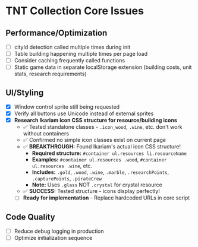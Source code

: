 # TNT Collection Core Issues

## Performance/Optimization
- [ ] cityId detection called multiple times during init
- [ ] Table building happening multiple times per page load
- [ ] Consider caching frequently called functions
- [ ] Static game data in separate localStorage extension (building costs, unit stats, research requirements)

## UI/Styling  
- [x] Window control sprite still being requested
- [x] Verify all buttons use Unicode instead of external sprites
- [x] **Research Ikariam icon CSS structure for resource/building icons**
  - ✅ Tested standalone classes - `.icon_wood`, `.wine`, etc. don't work without containers
  - ✅ Confirmed no simple icon classes exist on current page
  - ✅ **BREAKTHROUGH:** Found Ikariam's actual icon CSS structure!
    - **Required structure:** `#container ul.resources li.resourceName`
    - **Examples:** `#container ul.resources .wood`, `#container ul.resources .wine`, etc.
    - **Includes:** `.gold`, `.wood`, `.wine`, `.marble`, `.researchPoints`, `.capturePoints`, `.pirateCrew`
    - **Note:** Uses `.glass` NOT `.crystal` for crystal resource
  - ✅ **SUCCESS:** Tested structure - icons display perfectly!
  - [ ] **Ready for implementation** - Replace hardcoded URLs in core script

## Code Quality
- [ ] Reduce debug logging in production
- [ ] Optimize initialization sequence